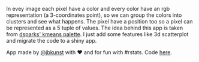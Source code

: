 In evey image each pixel have a color and every color have an rgb representation 
(a 3-coordinates point), so we can group the colors into clusters and see what happens.
The pixel have a position too so a pixel can be represented as a 5 tuple of values.
The idea behind this app is taken from [dsparks' kmeans palette](https://gist.github.com/dsparks/3980277). I just add some features like 3d scatterplot and migrate the code to a shiny app.

App made by [@jbkunst](https://twitter.com/jbkunst) with ❤️ and for fun with #rstats. Code 
[here](https://github.com/jbkunst/shiny-apps).